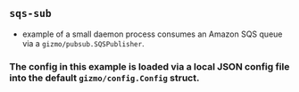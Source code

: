 ## `sqs-sub`
* example of a small daemon process consumes an Amazon SQS queue via a `gizmo/pubsub.SQSPublisher`. 

### The config in this example is loaded via a local JSON config file into the default `gizmo/config.Config` struct.
